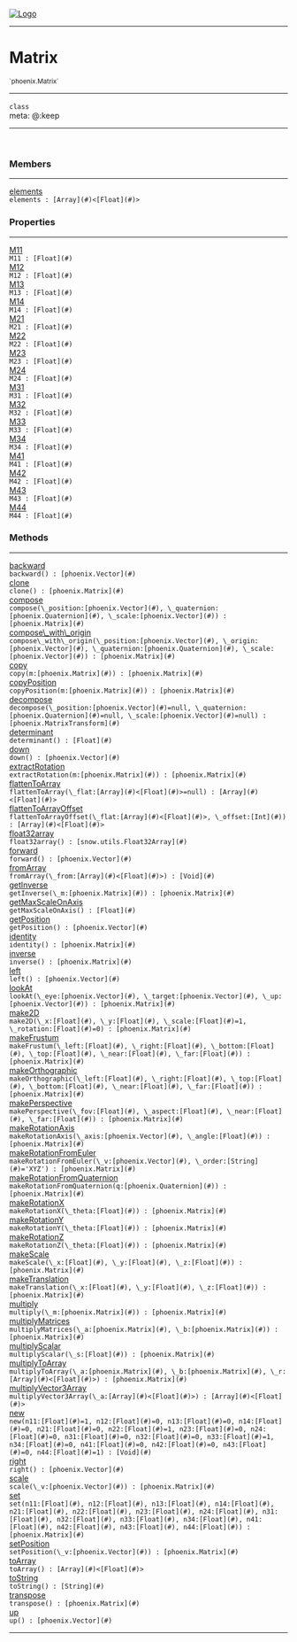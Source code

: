 
[![Logo](../../images/logo.png)](../../api/index.html)

---



<h1>Matrix</h1>
<small>`phoenix.Matrix`</small>



---

`class`
<span class="meta">
<br/>meta: @:keep
</span>


---


&nbsp;
&nbsp;






<h3>Members</h3> <hr/><span class="member apipage">
                <a name="elements"><a class="lift" href="#elements">elements</a></a><div class="clear"></div>
                <code class="signature apipage">elements : [Array](#)&lt;[Float](#)&gt;</code><br/></span>
            <span class="small_desc_flat"></span>



<h3>Properties</h3> <hr/><span class="member apipage">
                <a name="M11"><a class="lift" href="#M11">M11</a></a><div class="clear"></div>
                <code class="signature apipage">M11 : [Float](#)</code><br/></span>
            <span class="small_desc_flat"></span><span class="member apipage">
                <a name="M12"><a class="lift" href="#M12">M12</a></a><div class="clear"></div>
                <code class="signature apipage">M12 : [Float](#)</code><br/></span>
            <span class="small_desc_flat"></span><span class="member apipage">
                <a name="M13"><a class="lift" href="#M13">M13</a></a><div class="clear"></div>
                <code class="signature apipage">M13 : [Float](#)</code><br/></span>
            <span class="small_desc_flat"></span><span class="member apipage">
                <a name="M14"><a class="lift" href="#M14">M14</a></a><div class="clear"></div>
                <code class="signature apipage">M14 : [Float](#)</code><br/></span>
            <span class="small_desc_flat"></span><span class="member apipage">
                <a name="M21"><a class="lift" href="#M21">M21</a></a><div class="clear"></div>
                <code class="signature apipage">M21 : [Float](#)</code><br/></span>
            <span class="small_desc_flat"></span><span class="member apipage">
                <a name="M22"><a class="lift" href="#M22">M22</a></a><div class="clear"></div>
                <code class="signature apipage">M22 : [Float](#)</code><br/></span>
            <span class="small_desc_flat"></span><span class="member apipage">
                <a name="M23"><a class="lift" href="#M23">M23</a></a><div class="clear"></div>
                <code class="signature apipage">M23 : [Float](#)</code><br/></span>
            <span class="small_desc_flat"></span><span class="member apipage">
                <a name="M24"><a class="lift" href="#M24">M24</a></a><div class="clear"></div>
                <code class="signature apipage">M24 : [Float](#)</code><br/></span>
            <span class="small_desc_flat"></span><span class="member apipage">
                <a name="M31"><a class="lift" href="#M31">M31</a></a><div class="clear"></div>
                <code class="signature apipage">M31 : [Float](#)</code><br/></span>
            <span class="small_desc_flat"></span><span class="member apipage">
                <a name="M32"><a class="lift" href="#M32">M32</a></a><div class="clear"></div>
                <code class="signature apipage">M32 : [Float](#)</code><br/></span>
            <span class="small_desc_flat"></span><span class="member apipage">
                <a name="M33"><a class="lift" href="#M33">M33</a></a><div class="clear"></div>
                <code class="signature apipage">M33 : [Float](#)</code><br/></span>
            <span class="small_desc_flat"></span><span class="member apipage">
                <a name="M34"><a class="lift" href="#M34">M34</a></a><div class="clear"></div>
                <code class="signature apipage">M34 : [Float](#)</code><br/></span>
            <span class="small_desc_flat"></span><span class="member apipage">
                <a name="M41"><a class="lift" href="#M41">M41</a></a><div class="clear"></div>
                <code class="signature apipage">M41 : [Float](#)</code><br/></span>
            <span class="small_desc_flat"></span><span class="member apipage">
                <a name="M42"><a class="lift" href="#M42">M42</a></a><div class="clear"></div>
                <code class="signature apipage">M42 : [Float](#)</code><br/></span>
            <span class="small_desc_flat"></span><span class="member apipage">
                <a name="M43"><a class="lift" href="#M43">M43</a></a><div class="clear"></div>
                <code class="signature apipage">M43 : [Float](#)</code><br/></span>
            <span class="small_desc_flat"></span><span class="member apipage">
                <a name="M44"><a class="lift" href="#M44">M44</a></a><div class="clear"></div>
                <code class="signature apipage">M44 : [Float](#)</code><br/></span>
            <span class="small_desc_flat"></span>



<h3>Methods</h3> <hr/><span class="method apipage">
            <a name="backward"><a class="lift" href="#backward">backward</a></a><div class="clear"></div>
            <code class="signature apipage">backward() : [phoenix.Vector](#)</code><br/><span class="small_desc_flat"></span>
        </span>
    <span class="method apipage">
            <a name="clone"><a class="lift" href="#clone">clone</a></a><div class="clear"></div>
            <code class="signature apipage">clone() : [phoenix.Matrix](#)</code><br/><span class="small_desc_flat"></span>
        </span>
    <span class="method apipage">
            <a name="compose"><a class="lift" href="#compose">compose</a></a><div class="clear"></div>
            <code class="signature apipage">compose(\_position:[phoenix.Vector](#)<span></span>, \_quaternion:[phoenix.Quaternion](#)<span></span>, \_scale:[phoenix.Vector](#)<span></span>) : [phoenix.Matrix](#)</code><br/><span class="small_desc_flat"></span>
        </span>
    <span class="method apipage">
            <a name="compose_with_origin"><a class="lift" href="#compose_with_origin">compose\_with\_origin</a></a><div class="clear"></div>
            <code class="signature apipage">compose\_with\_origin(\_position:[phoenix.Vector](#)<span></span>, \_origin:[phoenix.Vector](#)<span></span>, \_quaternion:[phoenix.Quaternion](#)<span></span>, \_scale:[phoenix.Vector](#)<span></span>) : [phoenix.Matrix](#)</code><br/><span class="small_desc_flat"></span>
        </span>
    <span class="method apipage">
            <a name="copy"><a class="lift" href="#copy">copy</a></a><div class="clear"></div>
            <code class="signature apipage">copy(m:[phoenix.Matrix](#)<span></span>) : [phoenix.Matrix](#)</code><br/><span class="small_desc_flat"></span>
        </span>
    <span class="method apipage">
            <a name="copyPosition"><a class="lift" href="#copyPosition">copyPosition</a></a><div class="clear"></div>
            <code class="signature apipage">copyPosition(m:[phoenix.Matrix](#)<span></span>) : [phoenix.Matrix](#)</code><br/><span class="small_desc_flat"></span>
        </span>
    <span class="method apipage">
            <a name="decompose"><a class="lift" href="#decompose">decompose</a></a><div class="clear"></div>
            <code class="signature apipage">decompose(\_position:[phoenix.Vector](#)<span>=null</span>, \_quaternion:[phoenix.Quaternion](#)<span>=null</span>, \_scale:[phoenix.Vector](#)<span>=null</span>) : [phoenix.MatrixTransform](#)</code><br/><span class="small_desc_flat"></span>
        </span>
    <span class="method apipage">
            <a name="determinant"><a class="lift" href="#determinant">determinant</a></a><div class="clear"></div>
            <code class="signature apipage">determinant() : [Float](#)</code><br/><span class="small_desc_flat"></span>
        </span>
    <span class="method apipage">
            <a name="down"><a class="lift" href="#down">down</a></a><div class="clear"></div>
            <code class="signature apipage">down() : [phoenix.Vector](#)</code><br/><span class="small_desc_flat"></span>
        </span>
    <span class="method apipage">
            <a name="extractRotation"><a class="lift" href="#extractRotation">extractRotation</a></a><div class="clear"></div>
            <code class="signature apipage">extractRotation(m:[phoenix.Matrix](#)<span></span>) : [phoenix.Matrix](#)</code><br/><span class="small_desc_flat"></span>
        </span>
    <span class="method apipage">
            <a name="flattenToArray"><a class="lift" href="#flattenToArray">flattenToArray</a></a><div class="clear"></div>
            <code class="signature apipage">flattenToArray(\_flat:[Array](#)&lt;[Float](#)&gt;<span>=null</span>) : [Array](#)&lt;[Float](#)&gt;</code><br/><span class="small_desc_flat"></span>
        </span>
    <span class="method apipage">
            <a name="flattenToArrayOffset"><a class="lift" href="#flattenToArrayOffset">flattenToArrayOffset</a></a><div class="clear"></div>
            <code class="signature apipage">flattenToArrayOffset(\_flat:[Array](#)&lt;[Float](#)&gt;<span></span>, \_offset:[Int](#)<span></span>) : [Array](#)&lt;[Float](#)&gt;</code><br/><span class="small_desc_flat"></span>
        </span>
    <span class="method apipage">
            <a name="float32array"><a class="lift" href="#float32array">float32array</a></a><div class="clear"></div>
            <code class="signature apipage">float32array() : [snow.utils.Float32Array](#)</code><br/><span class="small_desc_flat"></span>
        </span>
    <span class="method apipage">
            <a name="forward"><a class="lift" href="#forward">forward</a></a><div class="clear"></div>
            <code class="signature apipage">forward() : [phoenix.Vector](#)</code><br/><span class="small_desc_flat"></span>
        </span>
    <span class="method apipage">
            <a name="fromArray"><a class="lift" href="#fromArray">fromArray</a></a><div class="clear"></div>
            <code class="signature apipage">fromArray(\_from:[Array](#)&lt;[Float](#)&gt;<span></span>) : [Void](#)</code><br/><span class="small_desc_flat"></span>
        </span>
    <span class="method apipage">
            <a name="getInverse"><a class="lift" href="#getInverse">getInverse</a></a><div class="clear"></div>
            <code class="signature apipage">getInverse(\_m:[phoenix.Matrix](#)<span></span>) : [phoenix.Matrix](#)</code><br/><span class="small_desc_flat"></span>
        </span>
    <span class="method apipage">
            <a name="getMaxScaleOnAxis"><a class="lift" href="#getMaxScaleOnAxis">getMaxScaleOnAxis</a></a><div class="clear"></div>
            <code class="signature apipage">getMaxScaleOnAxis() : [Float](#)</code><br/><span class="small_desc_flat"></span>
        </span>
    <span class="method apipage">
            <a name="getPosition"><a class="lift" href="#getPosition">getPosition</a></a><div class="clear"></div>
            <code class="signature apipage">getPosition() : [phoenix.Vector](#)</code><br/><span class="small_desc_flat"></span>
        </span>
    <span class="method apipage">
            <a name="identity"><a class="lift" href="#identity">identity</a></a><div class="clear"></div>
            <code class="signature apipage">identity() : [phoenix.Matrix](#)</code><br/><span class="small_desc_flat"></span>
        </span>
    <span class="method apipage">
            <a name="inverse"><a class="lift" href="#inverse">inverse</a></a><div class="clear"></div>
            <code class="signature apipage">inverse() : [phoenix.Matrix](#)</code><br/><span class="small_desc_flat"></span>
        </span>
    <span class="method apipage">
            <a name="left"><a class="lift" href="#left">left</a></a><div class="clear"></div>
            <code class="signature apipage">left() : [phoenix.Vector](#)</code><br/><span class="small_desc_flat"></span>
        </span>
    <span class="method apipage">
            <a name="lookAt"><a class="lift" href="#lookAt">lookAt</a></a><div class="clear"></div>
            <code class="signature apipage">lookAt(\_eye:[phoenix.Vector](#)<span></span>, \_target:[phoenix.Vector](#)<span></span>, \_up:[phoenix.Vector](#)<span></span>) : [phoenix.Matrix](#)</code><br/><span class="small_desc_flat"></span>
        </span>
    <span class="method apipage">
            <a name="make2D"><a class="lift" href="#make2D">make2D</a></a><div class="clear"></div>
            <code class="signature apipage">make2D(\_x:[Float](#)<span></span>, \_y:[Float](#)<span></span>, \_scale:[Float](#)<span>=1</span>, \_rotation:[Float](#)<span>=0</span>) : [phoenix.Matrix](#)</code><br/><span class="small_desc_flat"></span>
        </span>
    <span class="method apipage">
            <a name="makeFrustum"><a class="lift" href="#makeFrustum">makeFrustum</a></a><div class="clear"></div>
            <code class="signature apipage">makeFrustum(\_left:[Float](#)<span></span>, \_right:[Float](#)<span></span>, \_bottom:[Float](#)<span></span>, \_top:[Float](#)<span></span>, \_near:[Float](#)<span></span>, \_far:[Float](#)<span></span>) : [phoenix.Matrix](#)</code><br/><span class="small_desc_flat"></span>
        </span>
    <span class="method apipage">
            <a name="makeOrthographic"><a class="lift" href="#makeOrthographic">makeOrthographic</a></a><div class="clear"></div>
            <code class="signature apipage">makeOrthographic(\_left:[Float](#)<span></span>, \_right:[Float](#)<span></span>, \_top:[Float](#)<span></span>, \_bottom:[Float](#)<span></span>, \_near:[Float](#)<span></span>, \_far:[Float](#)<span></span>) : [phoenix.Matrix](#)</code><br/><span class="small_desc_flat"></span>
        </span>
    <span class="method apipage">
            <a name="makePerspective"><a class="lift" href="#makePerspective">makePerspective</a></a><div class="clear"></div>
            <code class="signature apipage">makePerspective(\_fov:[Float](#)<span></span>, \_aspect:[Float](#)<span></span>, \_near:[Float](#)<span></span>, \_far:[Float](#)<span></span>) : [phoenix.Matrix](#)</code><br/><span class="small_desc_flat"></span>
        </span>
    <span class="method apipage">
            <a name="makeRotationAxis"><a class="lift" href="#makeRotationAxis">makeRotationAxis</a></a><div class="clear"></div>
            <code class="signature apipage">makeRotationAxis(\_axis:[phoenix.Vector](#)<span></span>, \_angle:[Float](#)<span></span>) : [phoenix.Matrix](#)</code><br/><span class="small_desc_flat"></span>
        </span>
    <span class="method apipage">
            <a name="makeRotationFromEuler"><a class="lift" href="#makeRotationFromEuler">makeRotationFromEuler</a></a><div class="clear"></div>
            <code class="signature apipage">makeRotationFromEuler(\_v:[phoenix.Vector](#)<span></span>, \_order:[String](#)<span>=&#x27;XYZ&#x27;</span>) : [phoenix.Matrix](#)</code><br/><span class="small_desc_flat"></span>
        </span>
    <span class="method apipage">
            <a name="makeRotationFromQuaternion"><a class="lift" href="#makeRotationFromQuaternion">makeRotationFromQuaternion</a></a><div class="clear"></div>
            <code class="signature apipage">makeRotationFromQuaternion(q:[phoenix.Quaternion](#)<span></span>) : [phoenix.Matrix](#)</code><br/><span class="small_desc_flat"></span>
        </span>
    <span class="method apipage">
            <a name="makeRotationX"><a class="lift" href="#makeRotationX">makeRotationX</a></a><div class="clear"></div>
            <code class="signature apipage">makeRotationX(\_theta:[Float](#)<span></span>) : [phoenix.Matrix](#)</code><br/><span class="small_desc_flat"></span>
        </span>
    <span class="method apipage">
            <a name="makeRotationY"><a class="lift" href="#makeRotationY">makeRotationY</a></a><div class="clear"></div>
            <code class="signature apipage">makeRotationY(\_theta:[Float](#)<span></span>) : [phoenix.Matrix](#)</code><br/><span class="small_desc_flat"></span>
        </span>
    <span class="method apipage">
            <a name="makeRotationZ"><a class="lift" href="#makeRotationZ">makeRotationZ</a></a><div class="clear"></div>
            <code class="signature apipage">makeRotationZ(\_theta:[Float](#)<span></span>) : [phoenix.Matrix](#)</code><br/><span class="small_desc_flat"></span>
        </span>
    <span class="method apipage">
            <a name="makeScale"><a class="lift" href="#makeScale">makeScale</a></a><div class="clear"></div>
            <code class="signature apipage">makeScale(\_x:[Float](#)<span></span>, \_y:[Float](#)<span></span>, \_z:[Float](#)<span></span>) : [phoenix.Matrix](#)</code><br/><span class="small_desc_flat"></span>
        </span>
    <span class="method apipage">
            <a name="makeTranslation"><a class="lift" href="#makeTranslation">makeTranslation</a></a><div class="clear"></div>
            <code class="signature apipage">makeTranslation(\_x:[Float](#)<span></span>, \_y:[Float](#)<span></span>, \_z:[Float](#)<span></span>) : [phoenix.Matrix](#)</code><br/><span class="small_desc_flat"></span>
        </span>
    <span class="method apipage">
            <a name="multiply"><a class="lift" href="#multiply">multiply</a></a><div class="clear"></div>
            <code class="signature apipage">multiply(\_m:[phoenix.Matrix](#)<span></span>) : [phoenix.Matrix](#)</code><br/><span class="small_desc_flat"></span>
        </span>
    <span class="method apipage">
            <a name="multiplyMatrices"><a class="lift" href="#multiplyMatrices">multiplyMatrices</a></a><div class="clear"></div>
            <code class="signature apipage">multiplyMatrices(\_a:[phoenix.Matrix](#)<span></span>, \_b:[phoenix.Matrix](#)<span></span>) : [phoenix.Matrix](#)</code><br/><span class="small_desc_flat"></span>
        </span>
    <span class="method apipage">
            <a name="multiplyScalar"><a class="lift" href="#multiplyScalar">multiplyScalar</a></a><div class="clear"></div>
            <code class="signature apipage">multiplyScalar(\_s:[Float](#)<span></span>) : [phoenix.Matrix](#)</code><br/><span class="small_desc_flat"></span>
        </span>
    <span class="method apipage">
            <a name="multiplyToArray"><a class="lift" href="#multiplyToArray">multiplyToArray</a></a><div class="clear"></div>
            <code class="signature apipage">multiplyToArray(\_a:[phoenix.Matrix](#)<span></span>, \_b:[phoenix.Matrix](#)<span></span>, \_r:[Array](#)&lt;[Float](#)&gt;<span></span>) : [phoenix.Matrix](#)</code><br/><span class="small_desc_flat"></span>
        </span>
    <span class="method apipage">
            <a name="multiplyVector3Array"><a class="lift" href="#multiplyVector3Array">multiplyVector3Array</a></a><div class="clear"></div>
            <code class="signature apipage">multiplyVector3Array(\_a:[Array](#)&lt;[Float](#)&gt;<span></span>) : [Array](#)&lt;[Float](#)&gt;</code><br/><span class="small_desc_flat"></span>
        </span>
    <span class="method apipage">
            <a name="new"><a class="lift" href="#new">new</a></a><div class="clear"></div>
            <code class="signature apipage">new(n11:[Float](#)<span>=1</span>, n12:[Float](#)<span>=0</span>, n13:[Float](#)<span>=0</span>, n14:[Float](#)<span>=0</span>, n21:[Float](#)<span>=0</span>, n22:[Float](#)<span>=1</span>, n23:[Float](#)<span>=0</span>, n24:[Float](#)<span>=0</span>, n31:[Float](#)<span>=0</span>, n32:[Float](#)<span>=0</span>, n33:[Float](#)<span>=1</span>, n34:[Float](#)<span>=0</span>, n41:[Float](#)<span>=0</span>, n42:[Float](#)<span>=0</span>, n43:[Float](#)<span>=0</span>, n44:[Float](#)<span>=1</span>) : [Void](#)</code><br/><span class="small_desc_flat"></span>
        </span>
    <span class="method apipage">
            <a name="right"><a class="lift" href="#right">right</a></a><div class="clear"></div>
            <code class="signature apipage">right() : [phoenix.Vector](#)</code><br/><span class="small_desc_flat"></span>
        </span>
    <span class="method apipage">
            <a name="scale"><a class="lift" href="#scale">scale</a></a><div class="clear"></div>
            <code class="signature apipage">scale(\_v:[phoenix.Vector](#)<span></span>) : [phoenix.Matrix](#)</code><br/><span class="small_desc_flat"></span>
        </span>
    <span class="method apipage">
            <a name="set"><a class="lift" href="#set">set</a></a><div class="clear"></div>
            <code class="signature apipage">set(n11:[Float](#)<span></span>, n12:[Float](#)<span></span>, n13:[Float](#)<span></span>, n14:[Float](#)<span></span>, n21:[Float](#)<span></span>, n22:[Float](#)<span></span>, n23:[Float](#)<span></span>, n24:[Float](#)<span></span>, n31:[Float](#)<span></span>, n32:[Float](#)<span></span>, n33:[Float](#)<span></span>, n34:[Float](#)<span></span>, n41:[Float](#)<span></span>, n42:[Float](#)<span></span>, n43:[Float](#)<span></span>, n44:[Float](#)<span></span>) : [phoenix.Matrix](#)</code><br/><span class="small_desc_flat"></span>
        </span>
    <span class="method apipage">
            <a name="setPosition"><a class="lift" href="#setPosition">setPosition</a></a><div class="clear"></div>
            <code class="signature apipage">setPosition(\_v:[phoenix.Vector](#)<span></span>) : [phoenix.Matrix](#)</code><br/><span class="small_desc_flat"></span>
        </span>
    <span class="method apipage">
            <a name="toArray"><a class="lift" href="#toArray">toArray</a></a><div class="clear"></div>
            <code class="signature apipage">toArray() : [Array](#)&lt;[Float](#)&gt;</code><br/><span class="small_desc_flat"></span>
        </span>
    <span class="method apipage">
            <a name="toString"><a class="lift" href="#toString">toString</a></a><div class="clear"></div>
            <code class="signature apipage">toString() : [String](#)</code><br/><span class="small_desc_flat"></span>
        </span>
    <span class="method apipage">
            <a name="transpose"><a class="lift" href="#transpose">transpose</a></a><div class="clear"></div>
            <code class="signature apipage">transpose() : [phoenix.Matrix](#)</code><br/><span class="small_desc_flat"></span>
        </span>
    <span class="method apipage">
            <a name="up"><a class="lift" href="#up">up</a></a><div class="clear"></div>
            <code class="signature apipage">up() : [phoenix.Vector](#)</code><br/><span class="small_desc_flat"></span>
        </span>
    






---

&nbsp;
&nbsp;
&nbsp;
&nbsp;